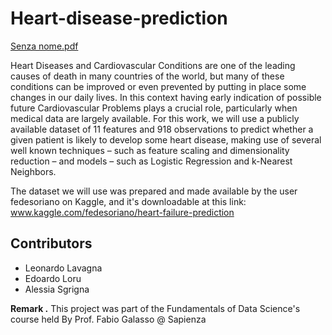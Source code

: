 # Heart-disease-prediction
[Senza nome.pdf](https://github.com/leonardoLavagna/Heart-disease-prediction/files/8031707/Senza.nome.pdf)

Heart Diseases and Cardiovascular Conditions are one of the leading causes of death in many countries of the world, but many of these conditions can be improved or even prevented by putting in place some changes in our daily lives. In this context having early indication of possible future Cardiovascular Problems plays a crucial role, particularly when medical data are largely available. For this work, we will use a publicly available dataset of 11 features and 918 observations to predict whether a given patient is likely to develop some heart disease, making use of several well known techniques – such as feature scaling and dimensionality reduction – and models – such as Logistic Regression and k-Nearest Neighbors.

The dataset we will use was prepared and made available by the user fedesoriano on Kaggle, and it's downloadable at this link: www.kaggle.com/fedesoriano/heart-failure-prediction

## Contributors 
- Leonardo Lavagna
- Edoardo Loru
- Alessia Sgrigna

**Remark .** This project was part of the Fundamentals of Data Science's course held By Prof. Fabio Galasso @ Sapienza
